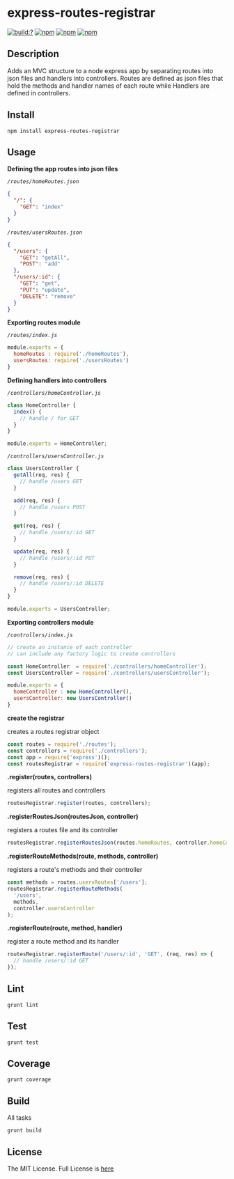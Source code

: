 # express-routes-registrar

[![build:?](https://travis-ci.org/eyas-ranjous/express-routes-registrar.svg?branch=master)](https://travis-ci.org/eyas-ranjous/express-routes-registrar) [![npm](https://img.shields.io/npm/dm/express-routes-registrar.svg)](https://www.npmjs.com/packages/express-routes-registrar) [![npm](https://img.shields.io/npm/v/express-routes-registrar.svg)](https://www.npmjs.com/package/express-routes-registrar) [![npm](https://img.shields.io/badge/node-%3E=%206.0-blue.svg)](https://www.npmjs.com/package/express-routes-registrar)

## Description 
Adds an MVC structure to a node express app by separating routes into json files and handlers into controllers. Routes are defined as json files that hold the methods and handler names of each route while Handlers are defined in controllers.

## Install
```
npm install express-routes-registrar
```

## Usage 

**Defining the app routes into json files**

*`/routes/homeRoutes.json`*
```json
{
  "/": {
    "GET": "index"
  }
}
```

*`/routes/usersRoutes.json`*
```json
{
  "/users": {
    "GET": "getAll",
    "POST": "add"
  },
  "/users/:id": {
    "GET": "get",
    "PUT": "update",
    "DELETE": "remove"
  }
}
```

**Exporting routes module**

*`/routes/index.js`*
```javascript
module.exports = {
  homeRoutes : require('./homeRoutes'),
  usersRoutes: require('./usersRoutes')
}
```

**Defining handlers into controllers**

*`/controllers/homeController.js`*
```javascript
class HomeController {
  index() {
    // handle / for GET
  }
}

module.exports = HomeController;
```

*`/controllers/usersController.js`*
```javascript
class UsersController {
  getAll(req, res) {
    // handle /users GET
  }

  add(req, res) {
    // handle /users POST
  }

  get(req, res) {
    // handle /users/:id GET
  }

  update(req, res) {
    // handle /users/:id PUT
  }

  remove(req, res) {
    // handle /users/:id DELETE
  }
}

module.exports = UsersController;
```


**Exporting controllers module**

*`/controllers/index.js`*
```javascript
// create an instance of each controller
// can include any factory logic to create controllers

const HomeController  = require('./controllers/homeController');
const UsersController = require('./controllers/usersController');

module.exports = {
  homeController : new HomeController(),
  usersController: new UsersController()
}
```

**create the registrar**

creates a routes registrar object
```javascript
const routes = require('./routes');
const controllers = require('./controllers');
const app = require('express')();
const routesRegistrar = require('express-routes-registrar')(app);
```

**.register(routes, controllers)** 

registers all routes and controllers
```javascript
routesRegistrar.register(routes, controllers);
```

**.registerRoutesJson(routesJson, controller)** 

registers a routes file and its controller
```javascript
routesRegistrar.registerRoutesJson(routes.homeRoutes, controller.homeController);
```

**.registerRouteMethods(route, methods, controller)** 

registers a route's methods and their controller
```javascript
const methods = routes.usersRoutes['/users'];
routesRegistrar.registerRouteMethods(
  '/users',
  methods,
  controller.usersController
);
```

**.registerRoute(route, method, handler)** 

register a route method and its handler
```javascript
routesRegistrar.registerRoute('/users/:id', 'GET', (req, res) => {
  // handle /users/:id GET
});
```

## Lint
```
grunt lint
```

## Test
```
grunt test
```

## Coverage
```
grunt coverage
```

## Build
All tasks
```
grunt build
```

## License
The MIT License. Full License is [here](https://github.com/eyas-ranjous/express-routes-registrar/blob/master/LICENSE)
